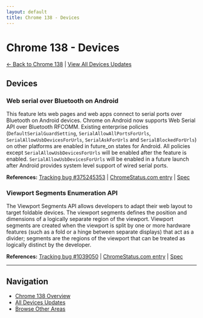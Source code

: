 ```yaml
---
layout: default
title: Chrome 138 - Devices
---
```


# Chrome 138 - Devices

[← Back to Chrome 138](./) | [View All Devices Updates](/areas/devices/)

## Devices

### Web serial over Bluetooth on Android

This feature lets web pages and web apps connect to serial ports over Bluetooth on Android devices. Chrome on Android now supports Web Serial API over Bluetooth RFCOMM. Existing enterprise policies (`DefaultSerialGuardSetting`, `SerialAllowAllPortsForUrls`, `SerialAllowUsbDevicesForUrls`, `SerialAskForUrls` and `SerialBlockedForUrls`) on other platforms are enabled in future_on states for Android. All policies except `SerialAllowUsbDevicesForUrls` will be enabled after the feature is enabled. `SerialAllowUsbDevicesForUrls` will be enabled in a future launch after Android provides system level support of wired serial ports.

**References:** [Tracking bug #375245353](https://bugs.chromium.org/p/chromium/issues/detail?id=375245353) | [ChromeStatus.com entry](https://chromestatus.com/feature/5085754267189248) | [Spec](https://wicg.github.io/serial/)

### Viewport Segments Enumeration API

The Viewport Segments API allows developers to adapt their web layout to target foldable devices. The viewport segments defines the position and dimensions of a logically separate region of the viewport. Viewport segments are created when the viewport is split by one or more hardware features (such as a fold or a hinge between separate displays) that act as a divider; segments are the regions of the viewport that can be treated as logically distinct by the developer.

**References:** [Tracking bug #1039050](https://bugs.chromium.org/p/chromium/issues/detail?id=1039050) | [ChromeStatus.com entry](https://chromestatus.com/feature/5131631321964544) | [Spec](https://wicg.github.io/visual-viewport/)


---

## Navigation
- [Chrome 138 Overview](./)
- [All Devices Updates](/areas/devices/)
- [Browse Other Areas](./)
